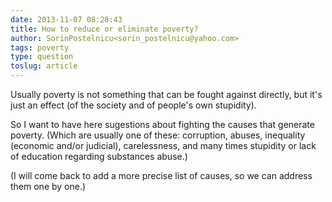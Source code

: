 ```yaml
---
date: 2013-11-07 08:28:43
title: How to reduce or eliminate poverty?
author: SorinPostelnicu<sorin_postelnicu@yahoo.com>
tags: poverty
type: question
toslug: article
---
```

<p>Usually poverty is not something that can be fought against directly, but it's just an effect (of the society and of people's own stupidity).</p>
<p>So I want to have here sugestions about fighting the causes that generate poverty.
(Which are usually one of these: corruption, abuses, inequality (economic and/or judicial), carelessness, and many times stupidity or lack of education regarding substances abuse.)</p>
<p>(I will come back to add a more precise list of causes, so we can address them one by one.)</p>
